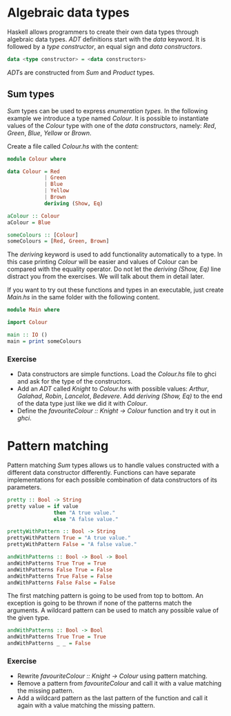 # Algebraic data types

Haskell allows programmers to create their own data types through algebraic data
types.  *ADT* definitions start with the *data* keyword.  It is followed by a *type
constructor*, an equal sign and *data constructors*.

``` haskell
data <type constructor> = <data constructors>
```

*ADT*s are constructed from *Sum* and *Product* types.

## Sum types

*Sum* types can be used to express *enumeration types*.  In the following
example we introduce a type named *Colour*.  It is possible to instantiate
values of the *Colour* type with one of the *data constructors*, namely: *Red*,
*Green*, *Blue*, *Yellow* or *Brown*.

Create a file called *Colour.hs* with the content:
``` haskell
module Colour where

data Colour = Red
            | Green
            | Blue
            | Yellow
            | Brown
            deriving (Show, Eq)

aColour :: Colour
aColour = Blue

someColours :: [Colour]
someColours = [Red, Green, Brown]
```

The *deriving* keyword is used to add functionality automatically to a type.
In this case printing *Colour* will be easier and values of Colour can be
compared with the equality operator.  Do not let the *deriving (Show, Eq)* line
distract you from the exercises.  We will talk about them in detail later.

If you want to try out these functions and types in an executable, just create
*Main.hs* in the same folder with the following content.

``` haskell
module Main where

import Colour

main :: IO ()
main = print someColours
```

### Exercise
 * Data constructors are simple functions.  Load the *Colour.hs* file to ghci and
   ask for the type of the constructors.
 * Add an *ADT* called *Knight* to *Colour.hs* with possible values: *Arthur*,
   *Galahad*, *Robin*, *Lancelot*, *Bedevere*.  Add *deriving (Show, Eq)* to
   the end of the data type just like we did it with *Colour*.
 * Define the *favouriteColour :: Knight -> Colour* function and try it out in
   *ghci*.

# Pattern matching

Pattern matching *Sum* types allows us to handle values constructed with a
different data constructor differently.  Functions can have separate
implementations for each possible combination of data constructors of its
parameters.

``` haskell
pretty :: Bool -> String
pretty value = if value
               then "A true value."
               else "A false value."

prettyWithPattern :: Bool -> String
prettyWithPattern True = "A true value."
prettyWithPattern False = "A false value."

andWithPatterns :: Bool -> Bool -> Bool
andWithPatterns True True = True
andWithPatterns False True = False
andWithPatterns True False = False
andWithPatterns False False = False
```

The first matching pattern is going to be used from top to bottom.  An exception
is going to be thrown if none of the patterns match the arguments.  A wildcard
pattern can be used to match any possible value of the given type.

``` haskell
andWithPatterns :: Bool -> Bool
andWithPatterns True True = True
andWithPatterns _ _ = False
```

### Exercise
 * Rewrite *favouriteColour :: Knight -> Colour* using pattern matching.
 * Remove a pattern from *favouriteColour* and call it with a value matching the
   missing pattern.
 * Add a wildcard pattern as the last pattern of the function and call it again
   with a value matching the missing pattern.

